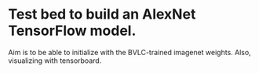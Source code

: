 # Test bed to build an AlexNet TensorFlow model. 

Aim is to be able to initialize with the BVLC-trained imagenet weights. Also, visualizing with tensorboard.